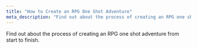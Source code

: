 ```yaml
---
title: "How to Create an RPG One Shot Adventure"
meta_description: "Find out about the process of creating an RPG one shot adventure from start to finish."
---
```


Find out about the process of creating an RPG one shot adventure from start to finish.
